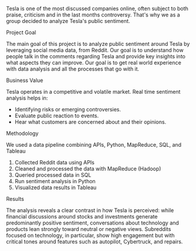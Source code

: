 Tesla is one of the most discussed companies online, often subject to both praise, criticism and in the last months controversy. That's why we as a group decided to analyze Tesla's public sentiment.

Project Goal 

The main goal of this project is to analyze public sentiment around Tesla by leveraging social media data, from Reddit. Our goal is to understand how people talk in the comments regarding Tesla and provide key insights into what aspects they can improve. Our goal is to get real world experience with data analysis and all the processes that go with it.

Business Value

Tesla operates in a competitive and volatile market. Real time sentiment analysis helps in:
-	Identifying risks or emerging controversies.
-	Evaluate public reaction to events.	
-	Hear what customers are concerned about and their opinions.

Methodology

We used a data pipeline combining APIs, Python, MapReduce, SQL, and Tableau
1.	Collected Reddit data using APIs
2.	Cleaned and processed the data with MapReduce (Hadoop)
3.	Queried processed data in SQL
4.	Run sentiment analysis in Python
5.	Visualized data results in Tableau 

Results

The analysis reveals a clear contrast in how Tesla is perceived: while financial discussions around stocks and investments generate predominantly positive sentiment, conversations about technology and products lean strongly toward neutral or negative views. Subreddits focused on technology, in particular, show high engagement but with critical tones around features such as autopilot, Cybertruck, and repairs.



